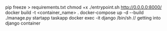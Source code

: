 pip freeze > requirements.txt
chmod +x ./entrypoint.sh
http://0.0.0.0:8000/
docker build -t <container_name> .
docker-compose up -d --build
./manage.py startapp taskapp
docker exec -it django /bin/sh  // getting into django container